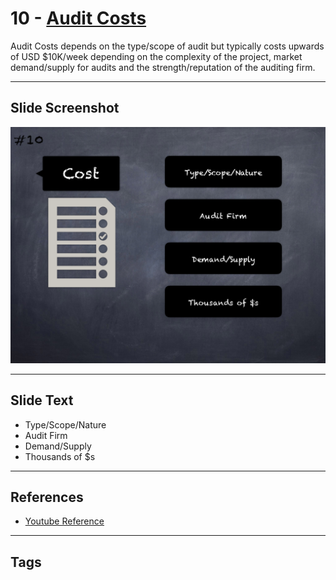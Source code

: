 
# 10 - [Audit Costs](./Audit%20Costs.md)

Audit Costs depends on the type/scope of audit but typically costs upwards of USD $10K/week depending on the complexity of the project, market demand/supply for audits and the strength/reputation of the auditing firm.




___
## Slide Screenshot
![010.png](../../images/6.Audit%20Techniques%20and%20Tools%20101/010.png)
___
## Slide Text
- Type/Scope/Nature
- Audit Firm
- Demand/Supply
- Thousands of $s
___
## References
- [Youtube Reference](https://youtu.be/M0C7z3TE5Go?t=681)
___
## Tags

